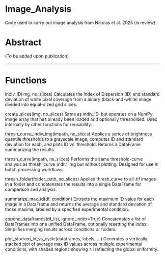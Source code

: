 # Image_Analysis
 Code used to carry out image analysis from Nicolas et al. 2025 (in review).

# Abstract
(To be added upon publication)

----------------------------

# Functions
indiv_ID(img, no_slices)
Calculates the Index of Dispersion (ID) and standard deviation of white pixel coverage from a binary (black-and-white) image divided into equal-sized grid slices. 

create_slices(img, no_slices)
Same as indiv_ID, but operates on a NumPy image array that has already been loaded and optionally thresholded. Used internally by other functions for reusability.

thresh_curve_indiv_img(impath, no_slices)
Applies a series of brightness quantile thresholds to a grayscale image, computes ID and standard deviation for each, and plots ID vs. threshold. Returns a DataFrame summarizing the results.

thresh_curve(impath, no_slices)
Performs the same threshold-curve analysis as thresh_curve_indiv_img but without plotting. Designed for use in batch processing workflows.

thresh_folder(folder_path, no_slices)
Applies thresh_curve to all .tif images in a folder and concatenates the results into a single DataFrame for comparison and analysis.

summarize_max_id(df, condition)
Extracts the maximum ID value for each image in a DataFrame and returns the average and standard deviation of those maxima, labeled by a specified experimental condition.

append_dataframes(df_list, ignore_index=True)
Concatenates a list of DataFrames into one unified DataFrame, optionally resetting the index. Simplifies merging results across conditions or folders.

plot_stacked_id_vs_cycle(dataframes, labels, ...)
Generates a vertically stacked plot of average max ID values across multiple experimental conditions, with shaded regions showing ±1 reflecting the global uniformity. 

